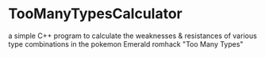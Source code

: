 # TooManyTypesCalculator
a simple C++ program to calculate the weaknesses &amp; resistances of various type combinations in the pokemon Emerald romhack "Too Many Types"
